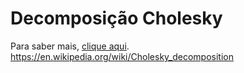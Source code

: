 # Decomposição Cholesky

Para saber mais, [clique aqui](https://en.wikipedia.org/wiki/Cholesky_decomposition).
https://en.wikipedia.org/wiki/Cholesky_decomposition
